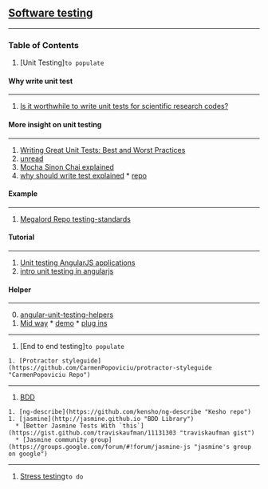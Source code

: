 ## [Software testing](https://en.wikipedia.org/wiki/Software_testing "Wikipedia software testing")
---
### Table of Contents
  1. [Unit Testing]`to populate`

#### Why write unit test
---
  1. [Is it worthwhile to write unit tests for scientific research codes?](http://scicomp.stackexchange.com/questions/206/is-it-worthwhile-to-write-unit-tests-for-scientific-research-codes?newreg=9d36cb900df445d4a9b61e916a716b2e)
#### More insight on unit testing
---
  1. [Writing Great Unit Tests: Best and Worst Practices](http://blog.stevensanderson.com/2009/08/24/writing-great-unit-tests-best-and-worst-practises/ "stevensanderson blog post")
  1. [unread](http://codebetter.com/jeremymiller/2007/01/09/orthogonal-code/ "maybe unrelated")
  1. [Mocha Sinon Chai explained](http://blog.codeship.com/mocha-js-chai-sinon-frontend-javascript-code-testing-tutorial/ "Using Mocha JS, Chai JS and Sinon JS to Test your Frontend JavaScript Code")
  1. [why should write test explained](http://www.yearofmoo.com/2013/09/advanced-testing-and-debugging-in-angularjs.html "Advanced Testing and Debugging in AngularJS")
    * [repo](https://github.com/yearofmoo/angularjs-seed-repo)

#### Example
---
  1. [Megalord Repo testing-standards](https://github.com/megalord/testing-standards)


#### Tutorial
---

  1. [Unit testing AngularJS applications](https://www.airpair.com/angularjs/posts/unit-testing-angularjs-applications "by Pablo Villoslada Puigcerber")
  1. [intro unit testing in angularjs](https://www.smashingmagazine.com/2014/10/introduction-to-unit-testing-in-angularjs/ "from smashing magazine")
#### Helper
---
  0. [angular-unit-testing-helpers](https://github.com/dakolech/angular-unit-testing-helpers "repo")
  1. [Mid way](http://www.yearofmoo.com/2013/01/full-spectrum-testing-with-angularjs-and-karma.html "Full-Spectrum Testing with AngularJS and Karma")
    * [demo](https://github.com/yearofmoo-articles/AngularJS-Testing-Article "midway")
    * [plug ins](https://github.com/yearofmoo/ngMidwayTester "ngMidwayTester")

  ---
  1. [End to end testing]`to populate`

    1. [Protractor styleguide](https://github.com/CarmenPopoviciu/protractor-styleguide "CarmenPopoviciu Repo")

  ---
  1. [BDD](https://en.wikipedia.org/wiki/Behavior-driven_development "wikipedia about bdd")

    1. [ng-describe](https://github.com/kensho/ng-describe "Kesho repo")
    1. [jasmine](http://jasmine.github.io "BDD Library")
      * [Better Jasmine Tests With `this`](https://gist.github.com/traviskaufman/11131303 "traviskaufman gist")
      * [Jasmine community group](https://groups.google.com/forum/#!forum/jasmine-js "jasmine's group on google")

  ---
  1. [Stress testing](https://en.wikipedia.org/wiki/Stress_testing_%28software%29 "Wikipedia about stress testing")`to do`
